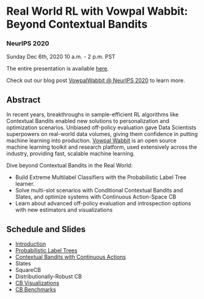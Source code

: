 # Real World RL with Vowpal Wabbit: Beyond Contextual Bandits

### NeurIPS 2020

Sunday Dec 6th, 2020
10 a.m. - 2 p.m. PST

The entire presentation is available [here](https://slideslive.com/38942331/vowpal-wabbit).

Check out our blog post [VowpalWabbit @ NeurIPS 2020](https://vowpalwabbit.org/blog/neurips2020) to learn more.

## Abstract

In recent years, breakthroughs in sample-efficient RL algorithms like Contextual Bandits enabled new solutions to personalization and optimization scenarios. Unbiased off-policy evaluation gave Data Scientists superpowers on real-world data volumes, giving them confidence in putting machine learning into production. [Vowpal Wabbit](https://vowpalwabbit.org) is an open source machine learning toolkit and research platform, used extensively across the industry, providing fast, scalable machine learning.

Dive beyond Contextual Bandits in the Real World:
- Build Extreme Multilabel Classifiers with the Probabilistic Label Tree learner.
- Solve multi-slot scenarios with Conditional Contextual Bandits and Slates, and optimize systems with Continuous Action-Space CB
- Learn about advanced off-policy evaluation and introspection options with new estimators and visualizations

## Schedule and Slides

- [Introduction](https://github.com/VowpalWabbit/workshop/neurips2020/blob/master/01_VWIntroduction.pdf)
- [Probabilistic Label Trees](https://github.com/VowpalWabbit/workshop/neurips2020/blob/master/02_PLT.pdf)
- [Contextual Bandits with Continuous Actions](https://github.com/VowpalWabbit/workshop/neurips2020/blob/master/03_CBWithContinuousActions.pdf)
- Slates
- SquareCB
- Distributionally-Robust CB
- [CB Visualizations](https://github.com/VowpalWabbit/workshop/neurips2020/blob/master/07_RLOS_CBVisualization.pdf)
- [CB Benchmarks](https://github.com/VowpalWabbit/workshop/neurips2020/blob/master/08_RLOS_CoBa.pdf)
